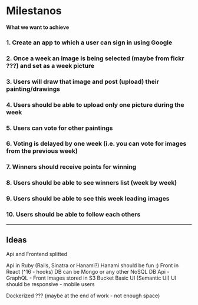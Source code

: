 # Milestanos
__What we want to achieve__

### 1. Create an app to which a user can sign in using Google
### 2. Once a week an image is being selected (maybe from fickr ???) and set as a week picture
### 3. Users will draw that image and post (upload) their painting/drawings
### 4. Users should be able to upload only one picture during the week
### 5. Users can vote for other paintings
### 6. Voting is delayed by one week (i.e. you can vote for images from the previous week)
### 7. Winners should receive points for winning
### 8. Users should be able to see winners list (week by week)
### 9. Users should be able to see this week leading images
### 10. Users should be able to follow each others

---

## Ideas

Api and Frontend splitted

Api in Ruby (Rails, Sinatra or Hanami?) Hanami should be fun :)
Front in React (^16 - hooks)
DB can be Mongo or any other NoSQL DB
Api - GraphQL - Front
Images stored in S3 Bucket
Basic UI (Semantic UI)
UI should be responsive - mobile users

Dockerized ??? (maybe at the end of work - not enough space)